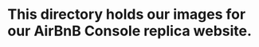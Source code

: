 This directory holds our images for our AirBnB Console replica website.
========================================================================
